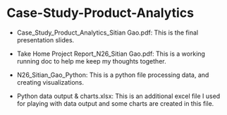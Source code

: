 # Case-Study-Product-Analytics

* Case_Study_Product_Analytics_Sitian Gao.pdf: This is the final presentation slides.

* Take Home Project Report_N26_Sitian Gao.pdf: This is a working running doc to help me keep my thoughts together.

* N26_Sitian_Gao_Python: This is a python file processing data, and creating visualizations.

* Python data output & charts.xlsx: This is an additional excel file I used for playing with data output and some charts are created in this file.
